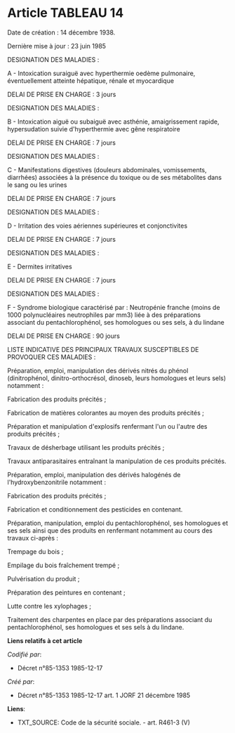 # Article TABLEAU 14

Date de création : 14 décembre 1938. 

Dernière mise à jour : 23 juin 1985

DESIGNATION DES MALADIES :

A - Intoxication suraiguë avec hyperthermie oedème pulmonaire, éventuellement atteinte hépatique, rénale et myocardique

DELAI DE PRISE EN CHARGE : 3 jours

DESIGNATION DES MALADIES :

B - Intoxication aiguë ou subaiguë avec asthénie, amaigrissement rapide, hypersudation suivie d'hyperthermie avec gêne
respiratoire

DELAI DE PRISE EN CHARGE : 7 jours

DESIGNATION DES MALADIES :

C - Manifestations digestives (douleurs abdominales, vomissements, diarrhées) associées à la présence du toxique ou de ses
métabolites dans le sang ou les urines

DELAI DE PRISE EN CHARGE : 7 jours

DESIGNATION DES MALADIES :

D - Irritation des voies aériennes supérieures et conjonctivites 

DELAI DE PRISE EN CHARGE : 7 jours

DESIGNATION DES MALADIES :

E - Dermites irritatives

DELAI DE PRISE EN CHARGE : 7 jours

DESIGNATION DES MALADIES :

F - Syndrome biologique caractérisé par : Neutropénie franche (moins de 1000 polynucléaires neutrophiles par mm3) liée à des
préparations associant du pentachlorophénol, ses homologues ou ses sels, à du lindane

DELAI DE PRISE EN CHARGE : 90 jours

LISTE INDICATIVE DES PRINCIPAUX TRAVAUX SUSCEPTIBLES DE PROVOQUER CES MALADIES :

Préparation, emploi, manipulation des dérivés nitrés du phénol (dinitrophénol, dinitro-orthocrésol, dinoseb, leurs homologues
et leurs sels) notamment :

Fabrication des produits précités ;

Fabrication de matières colorantes au moyen des produits      précités ; 

Préparation et manipulation d'explosifs renfermant l'un ou      l'autre des produits précités ; 

Travaux de désherbage utilisant les produits précités ;

Travaux antiparasitaires entraînant la manipulation de ces      produits précités.

Préparation, emploi, manipulation des dérivés halogénés de l'hydroxybenzonitrile notamment :

Fabrication des produits précités ;

Fabrication et conditionnement des pesticides en contenant.

Préparation, manipulation, emploi du pentachlorophénol, ses homologues et ses sels ainsi que des produits en renfermant
notamment au cours des travaux ci-après :

Trempage du bois ;

Empilage du bois fraîchement trempé ;

Pulvérisation du produit ;

Préparation des peintures en contenant ;

Lutte contre les xylophages ; 

Traitement des charpentes en place par des préparations      associant du pentachlorophénol, ses homologues et ses sels à du
lindane.

**Liens relatifs à cet article**

_Codifié par_:

  - Décret n°85-1353 1985-12-17

_Créé par_:

  - Décret n°85-1353 1985-12-17 art. 1 JORF 21 décembre 1985

**Liens**:

  - TXT_SOURCE: Code de la sécurité sociale. - art. R461-3 (V)

